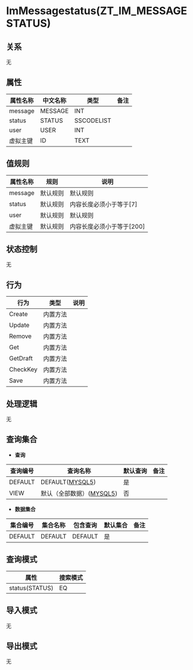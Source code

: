 # ImMessagestatus(ZT_IM_MESSAGESTATUS)

  

## 关系
无

## 属性

| 属性名称        |    中文名称    | 类型     |  备注  |
| --------   |------------| -----   |  -------- | 
|message|MESSAGE|INT|&nbsp;|
|status|STATUS|SSCODELIST|&nbsp;|
|user|USER|INT|&nbsp;|
|虚拟主键|ID|TEXT|&nbsp;|

## 值规则
| 属性名称    | 规则    |  说明  |
| --------   |------------| ----- | 
|message|默认规则|默认规则|
|status|默认规则|内容长度必须小于等于[7]|
|user|默认规则|默认规则|
|虚拟主键|默认规则|内容长度必须小于等于[200]|

## 状态控制

无


## 行为
| 行为    | 类型    |  说明  |
| --------   |------------| ----- | 
|Create|内置方法|&nbsp;|
|Update|内置方法|&nbsp;|
|Remove|内置方法|&nbsp;|
|Get|内置方法|&nbsp;|
|GetDraft|内置方法|&nbsp;|
|CheckKey|内置方法|&nbsp;|
|Save|内置方法|&nbsp;|

## 处理逻辑
无

## 查询集合

* **查询**

| 查询编号 | 查询名称       | 默认查询 |   备注|
| --------  | --------   | --------   | ----- |
|DEFAULT|DEFAULT([MYSQL5](../../appendix/query_MYSQL5.md#ImMessagestatus_Default))|是|&nbsp;|
|VIEW|默认（全部数据）([MYSQL5](../../appendix/query_MYSQL5.md#ImMessagestatus_View))|否|&nbsp;|

* **数据集合**

| 集合编号 | 集合名称   |  包含查询  | 默认集合 |   备注|
| --------  | --------   | -------- | --------   | ----- |
|DEFAULT|DEFAULT|DEFAULT|是|&nbsp;|

## 查询模式
| 属性      |    搜索模式     |
| --------   |------------|
|status(STATUS)|EQ|

## 导入模式
无


## 导出模式
无
